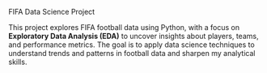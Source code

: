 FIFA Data Science Project

This project explores FIFA football data using Python, with a focus on **Exploratory Data Analysis (EDA)** to uncover insights about players, teams, and performance metrics. 
The goal is to apply data science techniques to understand trends and patterns in football data and sharpen my analytical skills.



